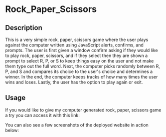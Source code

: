 # Rock_Paper_Scissors

## Description

This is a very simple rock, paper, scissors game where the user plays against the computer written using JavaScript alerts, confirms, and prompts. 
The user is first given a window confirm asking if they would like to play rock, paper, scissors, and if they select then they are shown a prompt to select R, P, 
or S to keep things easy on the user and not make them type out the full word. Next, the computer picks randomly between R, P, and S and compares its choice to
the user's choice and determines a winner. In the end, the computer keeps tracks of how many times the user wins and loses. Lastly, the user has the option to 
play again or exit.

## Usage 

If you would like to give my computer generated rock, paper, scissors game a try you can access it with this link:

You can also see a few screenshots of the deployed website in action below:
